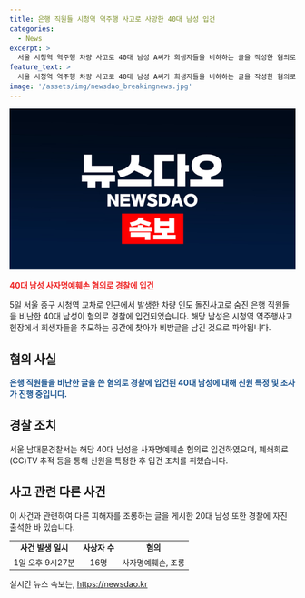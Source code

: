 ```yaml
---
title: 은행 직원들 시청역 역주행 사고로 사망한 40대 남성 입건
categories:
  - News
excerpt: >
  서울 시청역 역주행 차량 사고로 40대 남성 A씨가 희생자들을 비하하는 글을 작성한 혐의로 사자명예훼손으로 입건됐다. A씨는 추모 공간에서 은행 직원들을 조롱하는 글을 썼으며, CCTV 추적을 통해 신원이 특정됐다. 지난 4일 발생한 사고로 9명이 사망하고 7명이 다쳤으며, 희생자들을 조롱한 20대 남성도 경찰에 자진 출석했다.
feature_text: >
  서울 시청역 역주행 차량 사고로 40대 남성 A씨가 희생자들을 비하하는 글을 작성한 혐의로 사자명예훼손으로 입건됐다. A씨는 추모 공간에서 은행 직원들을 조롱하는 글을 썼으며, CCTV 추적을 통해 신원이 특정됐다. 지난 4일 발생한 사고로 9명이 사망하고 7명이 다쳤으며, 희생자들을 조롱한 20대 남성도 경찰에 자진 출석했다.
image: '/assets/img/newsdao_breakingnews.jpg'
---
```


<p><img src="/assets/img/newsdao_breakingnews.jpg" alt="cryptoinkorea 속보" /></p>

<p><b><span style="color: #ee2323;">40대 남성 사자명예훼손 혐의로 경찰에 입건</span></b></p>

<p data-ke-size="size16">5일 서울 중구 시청역 교차로 인근에서 발생한 차량 인도 돌진사고로 숨진 은행 직원들을 비난한 40대 남성이 혐의로 경찰에 입건되었습니다. 해당 남성은 시청역 역주행사고 현장에서 희생자들을 추모하는 공간에 찾아가 비방글을 남긴 것으로 파악됩니다.</p>

<h2 data-ke-size="size26">혐의 사실</h2>

<p><b><span style="color: #1a5490;">은행 직원들을 비난한 글을 쓴 혐의로 경찰에 입건된 40대 남성에 대해 신원 특정 및 조사가 진행 중입니다.</span></b></p>

<h2 data-ke-size="size26">경찰 조치</h2>

<p data-ke-size="size16">서울 남대문경찰서는 해당 40대 남성을 사자명예훼손 혐의로 입건하였으며, 폐쇄회로(CC)TV 추적 등을 통해 신원을 특정한 후 입건 조치를 취했습니다.</p>

<h2 data-ke-size="size26">사고 관련 다른 사건</h2>

<p data-ke-size="size16">이 사건과 관련하여 다른 피해자를 조롱하는 글을 게시한 20대 남성 또한 경찰에 자진 출석한 바 있습니다. </p>

<table>
  <tr>
    <td style="text-align: center; height: 17px;"><b>사건 발생 일시</b></td>
    <td style="text-align: center; height: 17px;"><b>사상자 수</b></td>
    <td style="text-align: center; height: 17px;"><b>혐의</b></td>
  </tr>
  <tr>
    <td style="text-align: center; height: 17px;">1일 오후 9시27분</td>
    <td style="text-align: center; height: 17px;">16명</td>
    <td style="text-align: center; height: 17px;">사자명예훼손, 조롱</td>
  </tr>
</table>
실시간 뉴스 속보는, <a href="https://newsdao.kr" rel="dofollow">https://newsdao.kr</a>



